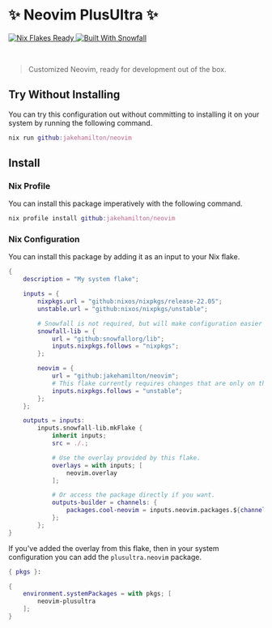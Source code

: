 # ✨ Neovim PlusUltra ✨

<a href="https://nixos.wiki/wiki/Flakes" target="_blank">
	<img alt="Nix Flakes Ready" src="https://img.shields.io/static/v1?logo=nixos&logoColor=d8dee9&label=Nix%20Flakes&labelColor=5e81ac&message=Ready&color=d8dee9&style=for-the-badge">
</a>
<a href="https://github.com/snowfallorg/lib" target="_blank">
	<img alt="Built With Snowfall" src="https://img.shields.io/static/v1?logoColor=d8dee9&label=Built%20With&labelColor=5e81ac&message=Snowfall&color=d8dee9&style=for-the-badge">
</a>

<p>
<!--
	This paragraph is not empty, it contains an em space (UTF-8 8195) on the next line in order
	to create a gap in the page.
-->
  
</p>

> Customized Neovim, ready for development out of the box.

## Try Without Installing

You can try this configuration out without committing to installing it on your system by running
the following command.

```nix
nix run github:jakehamilton/neovim
```

## Install

### Nix Profile

You can install this package imperatively with the following command.

```nix
nix profile install github:jakehamilton/neovim
```

### Nix Configuration

You can install this package by adding it as an input to your Nix flake.

```nix
{
	description = "My system flake";

	inputs = {
		nixpkgs.url = "github:nixos/nixpkgs/release-22.05";
		unstable.url = "github:nixos/nixpkgs/unstable";

		# Snowfall is not required, but will make configuration easier for you.
		snowfall-lib = {
			url = "github:snowfallorg/lib";
			inputs.nixpkgs.follows = "nixpkgs";
		};

		neovim = {
			url = "github:jakehamilton/neovim";
			# This flake currently requires changes that are only on the Unstable channel. 
			inputs.nixpkgs.follows = "unstable";
		};
	};

	outputs = inputs:
		inputs.snowfall-lib.mkFlake {
			inherit inputs;
			src = ./.;

			# Use the overlay provided by this flake.
			overlays = with inputs; [
				neovim.overlay
			];

			# Or access the package directly if you want.
			outputs-builder = channels: {
				packages.cool-neovim = inputs.neovim.packages.${channels.nixpkgs.system}.neovim;
			};
		};
}
```

If you've added the overlay from this flake, then in your system configuration
you can add the `plusultra.neovim` package.

```nix
{ pkgs }:

{
	environment.systemPackages = with pkgs; [
		neovim-plusultra
	];
}
```
